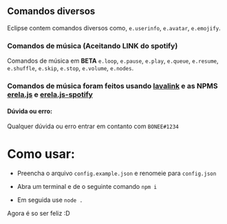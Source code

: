## Comandos diversos
Eclipse contem comandos diversos como, `e.userinfo`, `e.avatar`, `e.emojify`.

### Comandos de música (Aceitando **LINK** do spotify)
Comandos de música em **BETA** `e.loop`, `e.pause`, `e.play`, `e.queue`, `e.resume`, `e.shuffle`, `e.skip`, `e.stop`, `e.volume`, `e.nodes`.

### Comandos de música foram feitos usando [lavalink](https://github.com/Frederikam/Lavalink#server-configuration) e as NPMS [erela.js](https://www.npmjs.com/package/erela.js) e [erela.js-spotify](https://www.npmjs.com/package/erela.js-spotify)


#### Dúvida ou erro:
Qualquer dúvida ou erro entrar em contanto com `BONEE#1234`


# Como usar:

* Preencha o arquivo `config.example.json` e renomeie para `config.json`

* Abra um terminal e de o seguinte comando
```npm i```

* Em seguida use
```node .```

Agora é so ser feliz :D
